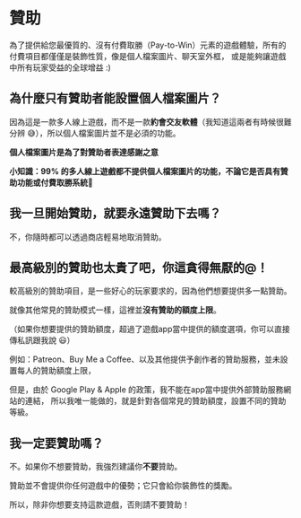 # 贊助
為了提供給您最優質的、沒有付費取勝（Pay-to-Win）元素的遊戲體驗，所有的付費項目都僅僅是裝飾性質，像是個人檔案圖片、聊天室外框，
或是能夠讓遊戲中所有玩家受益的全球增益 :)

## 為什麼只有贊助者能設置個人檔案圖片？
因為這是一款多人線上遊戲，而不是一款**約會交友軟體**（我知道這兩者有時候很難分辨 😅），所以個人檔案圖片並不是必須的功能。  

**個人檔案圖片是為了對贊助者表達感謝之意**

**小知識：99% 的多人線上遊戲都不提供個人檔案圖片的功能，不論它是否具有贊助功能或付費取勝系統🤯**

## 我一旦開始贊助，就要永遠贊助下去嗎？
不，你隨時都可以透過商店輕易地取消贊助。

## 最高級別的贊助也太貴了吧，你這貪得無厭的@$%#^#$！
較高級別的贊助項目，是一些好心的玩家要求的，因為他們想要提供多一點贊助。 

就像其他常見的贊助模式一樣，這裡並**沒有贊助的額度上限**。 

（如果你想要提供的贊助額度，超過了遊戲app當中提供的額度選項，你可以直接傳私訊跟我說 😃）

例如：Patreon、Buy Me a Coffee、以及其他提供予創作者的贊助服務，並未設置每人的贊助額度上限， 

但是，由於 Google Play & Apple 的政策，我不能在app當中提供外部贊助服務網站的連結， 
所以我唯一能做的，就是針對各個常見的贊助額度，設置不同的贊助等級。

## 我一定要贊助嗎？
不。如果你不想要贊助，我強烈建議你**不要**贊助。

贊助並不會提供你任何遊戲中的優勢；它只會給你裝飾性的獎勵。 

所以，除非你想要支持這款遊戲，否則請不要贊助！ 
